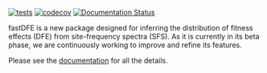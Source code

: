 [![tests](https://github.com/Sendrowski/fastDFE/actions/workflows/run-tests.yml/badge.svg?branch=master)](https://github.com/Sendrowski/fastDFE/actions/workflows/run-tests.yml)
[![codecov](https://codecov.io/gh/Sendrowski/fastDFE/branch/master/graph/badge.svg?token=0LUE8SZYBJ)](https://codecov.io/gh/Sendrowski/fastDFE)
[![Documentation Status](https://readthedocs.org/projects/fastdfe/badge/?version=latest)](https://fastdfe.readthedocs.io/en/latest/?badge=latest)

fastDFE is a new package designed for inferring the distribution of fitness effects (DFE) from site-frequency spectra (SFS). As it is currently in its beta phase, we are continuously working to improve and refine its features.

Please see the [documentation](https://fastdfe.readthedocs.io/en/latest/) for all the details.
